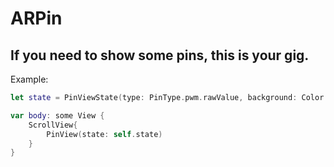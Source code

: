 # ARPin

## If you need to show some pins, this is your gig.


Example:

```swift
let state = PinViewState(type: PinType.pwm.rawValue, background: Color.clear, horizontal: false)

var body: some View {
    ScrollView{
        PinView(state: self.state)
    }
}
```
